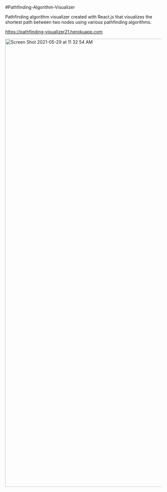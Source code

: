 #Pathfinding-Algorithm-Visualizer

Pathfinding algorithm visualizer created with React.js that visualizes the shortest path between two nodes using various pathfinding algorithms.

<a href="https://pathfinding-visualizer21.herokuapp.com">https://pathfinding-visualizer21.herokuapp.com</a>

<img width="1440" alt="Screen Shot 2021-05-29 at 11 32 54 AM" src="https://user-images.githubusercontent.com/79143326/120077787-b1b1f780-c071-11eb-8207-304272fbb77f.png">
